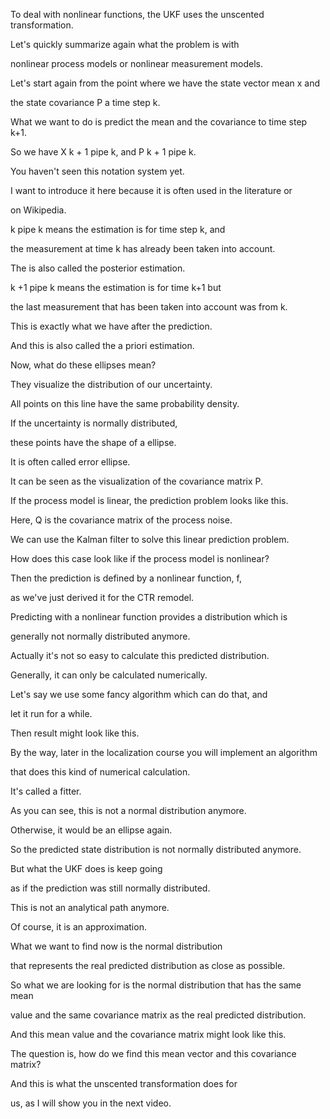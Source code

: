 To deal with nonlinear functions, the
UKF uses the unscented transformation.

Let's quickly summarize again
what the problem is with

nonlinear process models or
nonlinear measurement models.

Let's start again from the point where
we have the state vector mean x and

the state covariance P a time step k.

What we want to do is predict the mean
and the covariance to time step k+1.

So we have X k + 1 pipe k,
and P k + 1 pipe k.

You haven't seen this
notation system yet.

I want to introduce it here because
it is often used in the literature or

on Wikipedia.

k pipe k means the estimation is for
time step k, and

the measurement at time k has
already been taken into account.

The is also called
the posterior estimation.

k +1 pipe k means the estimation is for
time k+1 but

the last measurement that has been
taken into account was from k.

This is exactly what we
have after the prediction.

And this is also called
the a priori estimation.

Now, what do these ellipses mean?

They visualize the distribution
of our uncertainty.

All points on this line have
the same probability density.

If the uncertainty is
normally distributed,

these points have
the shape of a ellipse.

It is often called error ellipse.

It can be seen as the visualization
of the covariance matrix P.

If the process model is linear,
the prediction problem looks like this.

Here, Q is the covariance
matrix of the process noise.

We can use the Kalman filter to solve
this linear prediction problem.

How does this case look like if
the process model is nonlinear?

Then the prediction is defined
by a nonlinear function, f,

as we've just derived it for
the CTR remodel.

Predicting with a nonlinear function
provides a distribution which is

generally not normally
distributed anymore.

Actually it's not so easy to calculate
this predicted distribution.

Generally, it can only be
calculated numerically.

Let's say we use some fancy
algorithm which can do that, and

let it run for a while.

Then result might look like this.

By the way, later in the localization
course you will implement an algorithm

that does this kind of
numerical calculation.

It's called a fitter.

As you can see, this is not
a normal distribution anymore.

Otherwise, it would be an ellipse again.

So the predicted state distribution
is not normally distributed anymore.

But what the UKF does is keep going

as if the prediction was
still normally distributed.

This is not an analytical path anymore.

Of course, it is an approximation.

What we want to find now
is the normal distribution

that represents the real predicted
distribution as close as possible.

So what we are looking for is the normal
distribution that has the same mean

value and the same covariance matrix
as the real predicted distribution.

And this mean value and the covariance
matrix might look like this.

The question is, how do we find this
mean vector and this covariance matrix?

And this is what the unscented
transformation does for

us, as I will show you
in the next video.
